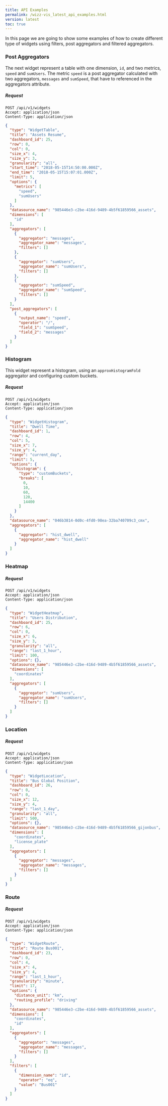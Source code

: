 ```yaml
---
title: API Examples
permalink: /wizz-vis_latest_api_examples.html
version: latest
toc: true
---
```


In this page we are going to show some examples of how to create different type of widgets using filters, post aggregators and filtered aggregators.

### Post Aggregators

The next widget represent a table with one dimension, `id`, and two metrics, `speed` and `sumUsers`. The metric `speed` is a post aggregator calculated with two aggregators, `messages` and `sumSpeed`, that have to referenced in the aggregators attribute.

##### Request
```
POST /api/v1/widgets
Accept: application/json
Content-Type: application/json
```
```json
{
  "type": "WidgetTable",
  "title": "Assets Resume",
  "dashboard_id": 25,
  "row": 0,
  "col": 0,
  "size_x": 4,
  "size_y": 3,
  "granularity": "all",
  "start_time": "2018-05-15T14:50:00.000Z",
  "end_time": "2018-05-15T15:07:01.000Z",
  "limit": 5,
  "options": {
    "metrics": [
      "speed",
      "sumUsers"
    ]
  },
  "datasource_name": "985446e3-c2be-416d-9489-4b5f61859566_assets",
  "dimensions": [
    "id"
  ],
  "aggregators": [
    {
      "aggregator": "messages",
      "aggregator_name": "messages",
      "filters": []
    },
    {
      "aggregator": "sumUsers",
      "aggregator_name": "sumUsers",
      "filters": []
    },
    {
      "aggregator": "sumSpeed",
      "aggregator_name": "sumSpeed",
      "filters": []
    }
  ],
  "post_aggregators": [
    {
      "output_name": "speed",
      "operator": "/",
      "field_1": "sumSpeed",
      "field_2": "messages"
    }
  ]
}
```

### Histogram

This widget represent a histogram, using an `approxHistogramFold` aggregator and configuring custom buckets.

##### Request
```
POST /api/v1/widgets
Accept: application/json
Content-Type: application/json
```

```json
{
  "type": "WidgetHistogram",
  "title": "Dwell Time",
  "dashboard_id": 1,
  "row": 4,
  "col": 5,
  "size_x": 7,
  "size_y": 4,
  "range": "current_day",
  "limit": 5,
  "options": {
    "histogram": {
      "type": "customBuckets",
      "breaks": [
        0,
        10,
        60,
        120,
        14400
      ]
    }
  },
  "datasource_name": "046b3814-0d0c-4fd0-98ea-32ba740709c3_cmx",
  "aggregators": [
    {
      "aggregator": "hist_dwell",
      "aggregator_name": "hist_dwell"
    }
  ]
}
```

### Heatmap

##### Request
```
POST /api/v1/widgets
Accept: application/json
Content-Type: application/json
```

```json
{
  "type": "WidgetHeatmap",
  "title": "Users Distribution",
  "dashboard_id": 25,
  "row": 6,
  "col": 0,
  "size_x": 6,
  "size_y": 3,
  "granularity": "all",
  "range": "last_1_hour",
  "limit": 100,
  "options": {},
  "datasource_name": "985446e3-c2be-416d-9489-4b5f61859566_assets",
  "dimensions": [
    "coordinates"
  ],
  "aggregators": [
    {
      "aggregator": "sumUsers",
      "aggregator_name": "sumUsers",
      "filters": []
    }
  ]
}
```

### Location

##### Request
```
POST /api/v1/widgets
Accept: application/json
Content-Type: application/json
```

```json
{
  "type": "WidgetLocation",
  "title": "Bus Global Position",
  "dashboard_id": 26,
  "row": 0,
  "col": 0,
  "size_x": 12,
  "size_y": 4,
  "range": "last_1_day",
  "granularity": "all",
  "limit": 500,
  "options": {},
  "datasource_name": "985446e3-c2be-416d-9489-4b5f61859566_gijonbus",
  "dimensions": [
    "coordinates",
    "license_plate"
  ],
  "aggregators": [
    {
      "aggregator": "messages",
      "aggregator_name": "messages",
      "filters": []
    }
  ]
}
```

### Route

##### Request
```
POST /api/v1/widgets
Accept: application/json
Content-Type: application/json
```

```json
{
  "type": "WidgetRoute",
  "title": "Route Bus001",
  "dashboard_id": 23,
  "row": 0,
  "col": 4,
  "size_x": 4,
  "size_y": 4,
  "range": "last_1_hour",
  "granularity": "minute",
  "limit": 17,
  "options": {
    "distance_unit": "km",
    "routing_profile": "driving"
  },
  "datasource_name": "985446e3-c2be-416d-9489-4b5f61859566_assets",
  "dimensions": [
    "coordinates",
    "id"
  ],
  "aggregators": [
    {
      "aggregator": "messages",
      "aggregator_name": "messages",
      "filters": []
    }
  ],
  "filters": [
    {
      "dimension_name": "id",
      "operator": "eq",
      "value": "Bus001"
    }
  ]
}
```
